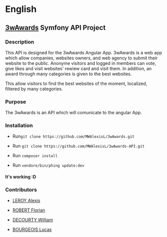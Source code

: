# English


## [3wAwards](https://github.com/MWAlexisL/3wAwards) Symfony API Project


### Description

This API is designed for the 3wAwards Angular App.
3wAwards is a web app which allow companies, websites owners, and web agency to submit their website to the public.
Anonyme visitors and logged in members can vote, give likes and visit websites' rewiew card and visit them.
In addition, an award through many categories is given to the best websites.

This allow visitors to find the best websites of the moment, localized, filtered by many categories.

### Purpose

The 3wAwards is an API which will comunicate to the angular App.

### Installation

* Run`git clone https://github.com/MWAlexisL/3wAwards.git`

* Run `git clone https://github.com/MWAlexisL/3wAwards-API.git`

* Run `composer install`

* Run `vendore/bin/phing update:dev`

#### It's working :D 

### Contributors

* [LEROY Alexis](https://github.com/Gouaky)

* [ROBERT Florian](https://github.com/florob95)

* [DECOURTY William](https://github.com/ZPredou)

* [BOURGEOIS Lucas](https://github.com/LucasBourgeois)
